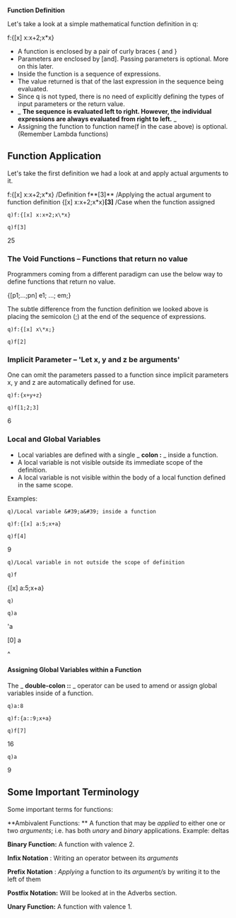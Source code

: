 **Function Definition**

Let&#39;s take a look at a simple mathematical function definition in q:

f:{[x] x:x+2;x\*x}

- A function is enclosed by a pair of curly braces { and }
- Parameters are enclosed by [and]. Passing parameters is optional. More on this later.
- Inside the function is a sequence of expressions.
- The value returned is that of the last expression in the sequence being evaluated.
- Since q is not typed, there is no need of explicitly defining the types of input parameters or the return value.
- _ **The sequence is evaluated left to right. However, the individual expressions are always evaluated from right to left.** _
- Assigning the function to function name(f in the case above) is optional. (Remember Lambda functions)

## Function Application

Let&#39;s take the first definition we had a look at and apply actual arguments to it.

f:{[x] x:x+2;x\*x} /Definition
 f**[3]** /Applying the actual argument to function definition
 {[x] x:x+2;x\*x}**[3]** /Case when the function assigned

    q)f:{[x] x:x+2;x\*x}

    q)f[3]

25

### The Void Functions – Functions that return no value

Programmers coming from a different paradigm can use the below way to define functions that return no value.

{[p1;...;pn] e1; ...; em;}

The subtle difference from the function definition we looked above is placing the semicolon (;) at the end of the sequence of expressions.

    q)f:{[x] x\*x;}

    q)f[2]

### Implicit Parameter – &#39;Let x, y and z be arguments&#39;

One can omit the parameters passed to a function since implicit parameters x, y and z are automatically defined for use.

    q)f:{x+y+z}

    q)f[1;2;3]

6

### Local and Global Variables

- Local variables are defined with a single _ **colon :** _ inside a function.
- A local variable is not visible outside its immediate scope of the definition.
- A local variable is not visible within the body of a local function defined in the same scope.

Examples:

    q)/Local variable &#39;a&#39; inside a function

    q)f:{[x] a:5;x+a}

    q)f[4]

9

    q)/Local variable in not outside the scope of definition

    q)f

{[x] a:5;x+a}

    q)

    q)a

&#39;a

[0] a

^

#### **Assigning Global Variables within a Function**

The _ **double-colon ::** _ operator can be used to amend or assign global variables inside of a function.

    q)a:8

    q)f:{a::9;x+a}

    q)f[7]

16

    q)a

9

## Some Important Terminology

Some important terms for functions:

**Ambivalent Functions: ** A function that may be _applied_ to either one or two _arguments_; i.e. has both _unary_ and _binary_ applications. Example: deltas

**Binary Function:**  A function with valence 2.

**Infix Notation** : Writing an operator between its _arguments_

**Prefix Notation** : _Applying_ a function to its _argument/s_ by writing it to the left of them

**Postfix Notation:**  Will be looked at in the Adverbs section.

**Unary Function:**  A function with valence 1.